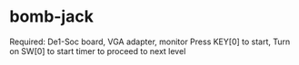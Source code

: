 # bomb-jack
Required: De1-Soc board, VGA adapter, monitor
Press KEY[0] to start, 
Turn on SW[0] to start timer to proceed to next level 

